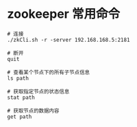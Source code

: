 # zookeeper 常用命令

```
# 连接
./zkCli.sh -r -server 192.168.168.5:2181

# 断开
quit

# 查看某个节点下的所有子节点信息
ls path

# 获取指定节点的状态信息
stat path

# 获取节点的数据内容
get path
```
